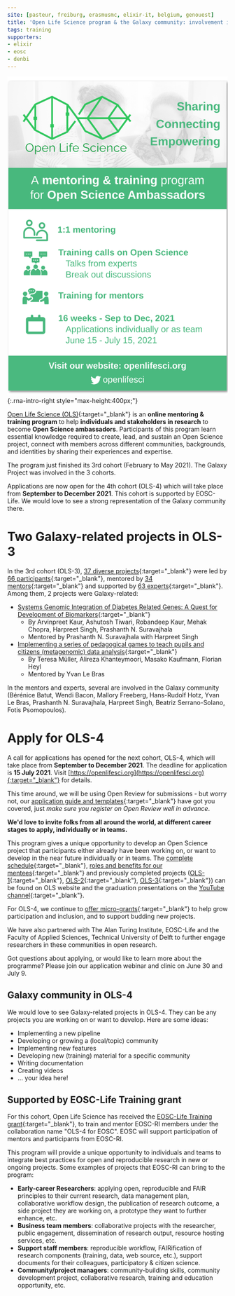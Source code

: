```yaml
---
site: [pasteur, freiburg, erasmusmc, elixir-it, belgium, genouest]
title: 'Open Life Science program & the Galaxy community: involvement in OLS-3 and invitation to apply to the next cohort'
tags: training
supporters:
- elixir
- eosc
- denbi
---
```


![OLS-4 flyer](/assets/media/2021-06-28-ols.png){:.rna-intro-right style="max-height:400px;"}

[Open Life Science (OLS)](https://openlifesci.org/){:target="_blank"} is an **online mentoring & training program** to help **individuals and stakeholders in research** to become **Open Science ambassadors**. Participants of this program learn essential knowledge required to create, lead, and sustain an Open Science project, connect with members across different communities, backgrounds, and identities by sharing their experiences and expertise.

The program just finished its 3rd cohort (February to May 2021). The Galaxy Project was involved in the 3 cohorts.

Applications are now open for the 4th cohort (OLS-4) which will take place from **September to December 2021**. This cohort is supported by EOSC-Life. We would love to see a strong representation of the Galaxy community there.

# Two Galaxy-related projects in OLS-3

In the 3rd cohort (OLS-3), [37 diverse projects](https://openlifesci.org/ols-3/projects-participants/#projects){:target="_blank"} were led by [66 participants](https://openlifesci.org/ols-3/projects-participants/#participants){:target="_blank"}, mentored by [34 mentors](https://openlifesci.org/ols-3#mentors){:target="_blank"} and supported by [63 experts](https://openlifesci.org/ols-3#experts){:target="_blank"}. Among them, 2 projects were Galaxy-related:

- [Systems Genomic Integration of Diabetes Related Genes: A Quest for Development of Biomarkers](https://openlifesci.org/ols-3/projects-participants/#systems-genomic-integration-of-diabetes-related-genes-a-quest-for-development-of-biomarkers){:target="_blank"}
    - By Arvinpreet Kaur, Ashutosh Tiwari, Robandeep Kaur, Mehak Chopra, Harpreet Singh, Prashanth N. Suravajhala
    - Mentored by Prashanth N. Suravajhala with Harpreet Singh
- [Implementing a series of pedagogical games to teach pupils and citizens (metagenomic) data analysis](https://openlifesci.org/ols-3/projects-participants/#implementing-a-series-of-pedagogical-games-to-teach-pupils-and-citizens-metagenomic-data-analysis){:target="_blank"}
    - By Teresa Müller, Alireza Khanteymoori, Masako Kaufmann, Florian Heyl
    - Mentored by Yvan Le Bras

In the mentors and experts, several are involved in the Galaxy community (Bérénice Batut, Wendi Bacon, Mallory Freeberg, Hans-Rudolf Hotz, Yvan Le Bras, Prashanth N. Suravajhala, Harpreet Singh, Beatriz Serrano-Solano, Fotis Psomopoulos).

# Apply for OLS-4

A call for applications has opened for the next cohort, OLS-4, which will take place from **September to December 2021**. The deadline for application is **15 July 2021**. Visit [https://openlifesci.org](https://openlifesci.org){:target="_blank"} for details.

This time around, we will be using Open Review for submissions - but worry not, our [application guide and templates](https://github.com/open-life-science/application-forms){:target="_blank"} have got you covered, just *make sure you register on Open Review well in advance*.

**We'd love to invite folks from all around the world, at different career stages to apply, individually or in teams.**

This program gives a unique opportunity to develop an Open Science project that participants either already have been working on, or want to develop in the near future individually or in teams. The [complete schedule](https://openlifesci.org/ols-4/schedule){:target="_blank"}, [roles and benefits for our mentees](https://openlifesci.org/about#mentees){:target="_blank"} and previously completed projects ([OLS-1](https://openlifesci.org/ols-1/projects-participants/){:target="_blank"}, [OLS-2](https://openlifesci.org/ols-2/projects-participants/#projects){:target="_blank"}, [OLS-3](https://openlifesci.org/ols-2/projects-participants/#projects){:target="_blank"}) can be found on OLS website and the graduation presentations on the [YouTube channel](https://www.youtube.com/c/OpenLifeSci/videos){:target="_blank"}.

For OLS-4, we continue to [offer micro-grants](https://openlifesci.org/posts/2020/11/23/micro-grants-in-2021-ols-3-ols-4/){:target="_blank"} to help grow participation and inclusion, and to support budding new projects.

We have also partnered with The Alan Turing Institute, EOSC-Life and the Faculty of Applied Sciences, Technical University of Delft to further engage researchers in these communities in open research.

Got questions about applying, or would like to learn more about the programme? Please join our application webinar and clinic on June 30 and July 9.

## Galaxy community in OLS-4

We would love to see Galaxy-related projects in OLS-4. They can be any projects you are working on or want to develop. Here are some ideas:

- Implementing a new pipeline
- Developing or growing a (local/topic) community
- Implementing new features
- Developing new (training) material for a specific community
- Writing documentation
- Creating videos
- ... your idea here!

## Supported by EOSC-Life Training grant

For this cohort, Open Life Science has received the [EOSC-Life Training grant](https://www.google.com/url?q=https://www.eosc-life.eu/news/4-projects-awarded-funding-within-first-training-open-call/&sa=D&ust=1608631815383000&usg=AOvVaw3GgqHv5X_zuINJB4C-W6b8){:target="_blank"}, to train and mentor EOSC-RI members under the collaboration name "OLS-4 for EOSC". EOSC will support participation of mentors and participants from EOSC-RI.

This program will provide a unique opportunity to individuals and teams to integrate best practices for open and reproducible research in new or ongoing projects. Some examples of projects that EOSC-RI can bring to the program:

- **Early-career Researchers**: applying open, reproducible and FAIR principles to their current research, data management plan, collaborative workflow design, the publication of research outcome, a side project they are working on, a prototype they want to further enhance, etc.
- **Business team members**: collaborative projects with the researcher, public engagement, dissemination of research output, resource hosting services, etc.
- **Support staff members**: reproducible workflow, FAIRification of research components (training, data, web source, etc.), support documents for their colleagues, participatory & citizen science.
- **Community/project managers**: community-building skills, community development project, collaborative research, training and education opportunity, etc.

